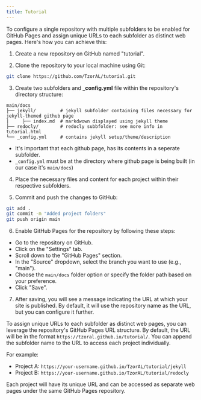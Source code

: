 ```yaml
---
title: Tutorial
---
```


To configure a single repository with multiple subfolders to be enabled for GitHub Pages and assign unique URLs to each subfolder as distinct web pages. Here's how you can achieve this:

1. Create a new repository on GitHub named "tutorial".

2. Clone the repository to your local machine using Git:
```bash
git clone https://github.com/TzorAL/tutorial.git
```

3. Create two subfolders and **_config.yml** file within the repository's directory structure:
```
main/docs
├── jekyll/         # jekyll subfolder containing files necessary for jekyll-themed github page
|     ├── index.md  # markdwown displayed using jekyll theme
├── redocly/        # redocly subbfolder: see more info in tutorial.html
└── _config.yml     # contains jekyll setup/theme/description
```
- It's important that each github page, has its contents in a seperate subfolder. 
- `_config.yml` must be at the directory where github page is being built (in our case it's `main/docs`) 

4. Place the necessary files and content for each project within their respective subfolders.

5. Commit and push the changes to GitHub:
``` bash
git add .
git commit -m "Added project folders"
git push origin main
```

6. Enable GitHub Pages for the repository by following these steps:
- Go to the repository on GitHub.
- Click on the "Settings" tab.
- Scroll down to the "GitHub Pages" section.
- In the "Source" dropdown, select the branch you want to use (e.g., "main").
- Choose the `main/docs` folder option or specify the folder path based on your preference.
- Click "Save".

7. After saving, you will see a message indicating the URL at which your site is published. By default, it will use the repository name as the URL, but you can configure it further.

To assign unique URLs to each subfolder as distinct web pages, you can leverage the repository's GitHub Pages URL structure. By default, the URL will be in the format `https://tzoral.github.io/tutorial/`. You can append the subfolder name to the URL to access each project individually.

For example:

- Project A: `https://your-username.github.io/TzorAL/tutorial/jekyll`
- Project B: `https://your-username.github.io/TzorAL/tutorial/redocly`

Each project will have its unique URL and can be accessed as separate web pages under the same GitHub Pages repository.
